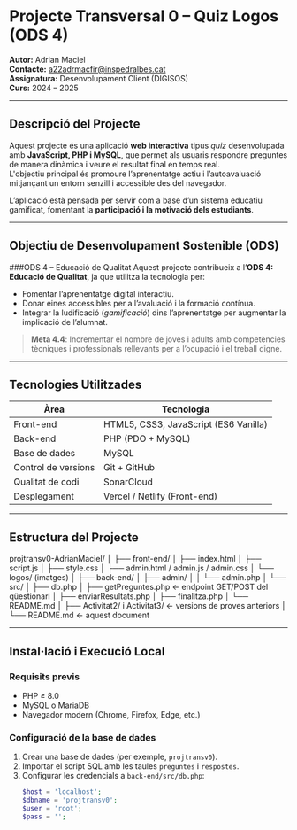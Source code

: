# Projecte Transversal 0 – Quiz Logos (ODS 4)

**Autor:** Adrian Maciel  
**Contacte:** [a22adrmacfir@inspedralbes.cat](mailto:a22adrmacfir@inspedralbes.cat)  
**Assignatura:** Desenvolupament Client (DIGISOS)  
**Curs:** 2024 – 2025  

---

## Descripció del Projecte

Aquest projecte és una aplicació **web interactiva** tipus *quiz* desenvolupada amb **JavaScript, PHP i MySQL**, que permet als usuaris respondre preguntes de manera dinàmica i veure el resultat final en temps real.  
L'objectiu principal és promoure l’aprenentatge actiu i l’autoavaluació mitjançant un entorn senzill i accessible des del navegador.

L’aplicació està pensada per servir com a base d’un sistema educatiu gamificat, fomentant la **participació i la motivació dels estudiants**.

---

## Objectiu de Desenvolupament Sostenible (ODS)

###ODS 4 – Educació de Qualitat
Aquest projecte contribueix a l’**ODS 4: Educació de Qualitat**, ja que utilitza la tecnologia per:
- Fomentar l’aprenentatge digital interactiu.
- Donar eines accessibles per a l’avaluació i la formació contínua.
- Integrar la ludificació (*gamificació*) dins l’aprenentatge per augmentar la implicació de l’alumnat.

> **Meta 4.4**: Incrementar el nombre de joves i adults amb competències tècniques i professionals rellevants per a l’ocupació i el treball digne.

---

## Tecnologies Utilitzades

| Àrea | Tecnologia |
|------|-------------|
| Front-end | HTML5, CSS3, JavaScript (ES6 Vanilla) |
| Back-end | PHP (PDO + MySQL) |
| Base de dades | MySQL |
| Control de versions | Git + GitHub |
| Qualitat de codi | SonarCloud |
| Desplegament | Vercel / Netlify (Front-end) |

---

## Estructura del Projecte

projtransv0-AdrianMaciel/
│
├── front-end/
│ ├── index.html
│ ├── script.js
│ ├── style.css
│ ├── admin.html / admin.js / admin.css
│ └── logos/ (imatges)
│
├── back-end/
│ ├── admin/
│ │ └── admin.php
│ └── src/
│ ├── db.php
│ ├── getPreguntes.php ← endpoint GET/POST del qüestionari
│ ├── enviarResultats.php
│ ├── finalitza.php
│ └── README.md
│
├── Activitat2/ i Activitat3/ ← versions de proves anteriors
│
└── README.md ← aquest document


---

## Instal·lació i Execució Local

### Requisits previs
- PHP ≥ 8.0  
- MySQL o MariaDB  
- Navegador modern (Chrome, Firefox, Edge, etc.)

### Configuració de la base de dades
1. Crear una base de dades (per exemple, `projtransv0`).
2. Importar el script SQL amb les taules `preguntes` i `respostes`.
3. Configurar les credencials a `back-end/src/db.php`:
   ```php
   $host = 'localhost';
   $dbname = 'projtransv0';
   $user = 'root';
   $pass = '';
